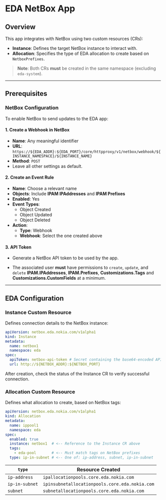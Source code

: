 # EDA NetBox App

## Overview

This app integrates with NetBox using two custom resources (CRs):

- **Instance**: Defines the target NetBox instance to interact with.
- **Allocation**: Specifies the type of EDA allocation to create based on `NetboxPrefixes`.

> **Note**: Both CRs **must** be created in the same namespace (excluding `eda-system`).

---

## Prerequisites

### NetBox Configuration

To enable NetBox to send updates to the EDA app:

#### 1. Create a Webhook in NetBox

- **Name**: Any meaningful identifier
- **URL**:
  `https://${EDA_ADDR}:${EDA_PORT}/core/httpproxy/v1/netbox/webhook/${INSTANCE_NAMESPACE}/${INSTANCE_NAME}`
- **Method**: `POST`
- Leave all other settings as default.

#### 2. Create an Event Rule

- **Name**: Choose a relevant name
- **Objects**: Include **IPAM IPAddresses** and **IPAM Prefixes**
- **Enabled**: Yes
- **Event Types**:
  - Object Created
  - Object Updated
  - Object Deleted
- **Action**:
  - **Type**: Webhook
  - **Webhook**: Select the one created above

#### 3. API Token

- Generate a NetBox API token to be used by the app.

- The associated user **must** have permissions to `create`, `update`, and `delete` **IPAM.IPAddresses**, **IPAM.Prefixes**, **Customizations.Tags** and **Customizations.CustomFields** at a minimum.
---

## EDA Configuration

### Instance Custom Resource

Defines connection details to the NetBox instance:

```yaml
apiVersion: netbox.eda.nokia.com/v1alpha1
kind: Instance
metadata:
  name: netbox1
  namespace: eda
spec:
  apiToken: netbox-api-token # Secret containing the base64-encoded API token under key `apiToken`
  url: http://${NETBOX_ADDR}:${NETBOX_PORT}
```

After creation, check the status of the Instance CR to verify successful connection.

### Allocation Custom Resource

Defines what allocation to create, based on NetBox tags:

```yaml
apiVersion: netbox.eda.nokia.com/v1alpha1
kind: Allocation
metadata:
  name: ippool1
  namespace: eda
spec:
  enabled: true
  instance: netbox1  # <-- Reference to the Instance CR above
  tags:
    - eda-pool       # <-- Must match tags on NetBox prefixes
  type: ip-in-subnet # <-- One of: ip-address, subnet, ip-in-subnet
```

| `type`         | Resource Created                                           |
|----------------|------------------------------------------------------------|
| `ip-address`   | `ipallocationpools.core.eda.nokia.com`                     |
| `ip-in-subnet` | `ipinsubnetallocationpools.core.eda.nokia.com`            |
| `subnet`       | `subnetallocationpools.core.eda.nokia.com`                |
